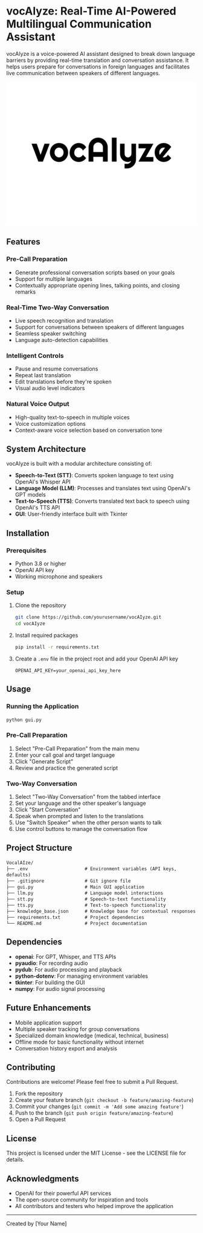 # vocAIyze: Real-Time AI-Powered Multilingual Communication Assistant

vocAIyze is a voice-powered AI assistant designed to break down language barriers by providing real-time translation and conversation assistance. It helps users prepare for conversations in foreign languages and facilitates live communication between speakers of different languages.

![vocAIyze Logo](./vocaiyze.png)

## Features

### Pre-Call Preparation
- Generate professional conversation scripts based on your goals
- Support for multiple languages
- Contextually appropriate opening lines, talking points, and closing remarks

### Real-Time Two-Way Conversation
- Live speech recognition and translation
- Support for conversations between speakers of different languages
- Seamless speaker switching
- Language auto-detection capabilities

### Intelligent Controls
- Pause and resume conversations
- Repeat last translation
- Edit translations before they're spoken
- Visual audio level indicators

### Natural Voice Output
- High-quality text-to-speech in multiple voices
- Voice customization options
- Context-aware voice selection based on conversation tone

## System Architecture

vocAIyze is built with a modular architecture consisting of:

- **Speech-to-Text (STT)**: Converts spoken language to text using OpenAI's Whisper API
- **Language Model (LLM)**: Processes and translates text using OpenAI's GPT models
- **Text-to-Speech (TTS)**: Converts translated text back to speech using OpenAI's TTS API
- **GUI**: User-friendly interface built with Tkinter

## Installation

### Prerequisites
- Python 3.8 or higher
- OpenAI API key
- Working microphone and speakers

### Setup
1. Clone the repository
   ```bash
   git clone https://github.com/yourusername/vocAIyze.git
   cd vocAIyze
   ```

2. Install required packages
   ```bash
   pip install -r requirements.txt
   ```

3. Create a `.env` file in the project root and add your OpenAI API key
   ```
   OPENAI_API_KEY=your_openai_api_key_here
   ```

## Usage

### Running the Application
```bash
python gui.py
```

### Pre-Call Preparation
1. Select "Pre-Call Preparation" from the main menu
2. Enter your call goal and target language
3. Click "Generate Script"
4. Review and practice the generated script

### Two-Way Conversation
1. Select "Two-Way Conversation" from the tabbed interface
2. Set your language and the other speaker's language
3. Click "Start Conversation"
4. Speak when prompted and listen to the translations
5. Use "Switch Speaker" when the other person wants to talk
6. Use control buttons to manage the conversation flow

## Project Structure

```
VocalAIze/
├── .env                     # Environment variables (API keys, defaults)
├── .gitignore               # Git ignore file
├── gui.py                   # Main GUI application
├── llm.py                   # Language model interactions
├── stt.py                   # Speech-to-text functionality
├── tts.py                   # Text-to-speech functionality
├── knowledge_base.json      # Knowledge base for contextual responses
├── requirements.txt         # Project dependencies
└── README.md                # Project documentation
```

## Dependencies

- **openai**: For GPT, Whisper, and TTS APIs
- **pyaudio**: For recording audio
- **pydub**: For audio processing and playback
- **python-dotenv**: For managing environment variables
- **tkinter**: For building the GUI
- **numpy**: For audio signal processing

## Future Enhancements

- Mobile application support
- Multiple speaker tracking for group conversations
- Specialized domain knowledge (medical, technical, business)
- Offline mode for basic functionality without internet
- Conversation history export and analysis

## Contributing

Contributions are welcome! Please feel free to submit a Pull Request.

1. Fork the repository
2. Create your feature branch (`git checkout -b feature/amazing-feature`)
3. Commit your changes (`git commit -m 'Add some amazing feature'`)
4. Push to the branch (`git push origin feature/amazing-feature`)
5. Open a Pull Request

## License

This project is licensed under the MIT License - see the LICENSE file for details.

## Acknowledgments

- OpenAI for their powerful API services
- The open-source community for inspiration and tools
- All contributors and testers who helped improve the application

---

Created by [Your Name]